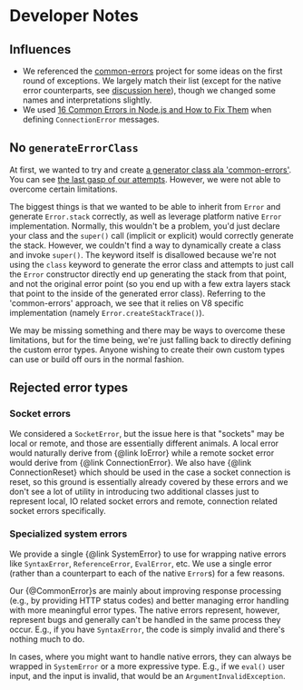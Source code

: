# Developer Notes

## Influences

- We referenced the [common-errors](https://www.npmjs.com/package/common-errors) project for some ideas on the first round of exceptions. We largely match their list (except for the native error counterparts, see [discussion here](./README.md#specialized-system-errors)), though we changed some names and interpretations slightly.
- We used [16 Common Errors in Node.js and How to Fix Them](https://betterstack.com/community/guides/scaling-nodejs/nodejs-errors/) when defining `ConnectionError` messages.

## No `generateErrorClass`

At first, we wanted to try and create [a generator class ala 'common-errors'](https://github.com/shutterstock/node-common-errors/blob/master/lib/helpers/class-generator.js). You can see [the last gasp of our attempts](https://github.com/liquid-labs/common-errors/blob/b632305ae83c96d8bcd647e9a262fc238ce14d17/src/generate-error-class.mjs). However, we were not able to overcome certain limitations.

The biggest things is that we wanted to be able to inherit from `Error` and generate `Error.stack` correctly, as well as leverage platform native `Error` implementation. Normally, this wouldn't be a problem, you'd just declare your class and the `super()` call (implicit or explicit) would correctly generate the stack. However, we couldn't find a way to dynamically create a class and invoke `super()`. The keyword itself is disallowed because we're not using the `class` keyword to generate the error class and attempts to just call the `Error` constructor directly end up generating the stack from that point, and not the original error point (so you end up with a few extra layers stack that point to the inside of the generated error class). Referring to the 'common-errors' approach, we see that it relies on V8 specific implementation (namely `Error.createStackTrace()`).

We may be missing something and there may be ways to overcome these limitations, but for the time being, we're just falling back to directly defining the custom error types. Anyone wishing to create their own custom types can use or build off ours in the normal fashion.

## Rejected error types

### Socket errors

We considered a `SocketError`, but the issue here is that "sockets" may be local or remote, and those are essentially different animals. A local error would naturally derive from {@link IoError} while a remote socket error would derive from {@link ConnectionError}. We also have {@link ConnectionReset} which should be used in the case a socket connection is reset, so this ground is essentially already covered by these errors and we don't see a lot of utility in introducing two additional classes just to represent local, IO related socket errors and remote, connection related socket errors specifically.

### Specialized system errors

We provide a single {@link SystemError} to use for wrapping native errors like `SyntaxError`, `ReferenceError`, `EvalError`, etc. We use a single error (rather than a counterpart to each of the native `Error`s) for a few reasons.

Our {@CommonError}s are mainly about improving response processing (e.g., by providing HTTP status codes) and better managing error handling with more meaningful error types. The native errors represent, however, represent bugs and generally can't be handled in the same process they occur. E.g., if you have `SyntaxError`, the code is simply invalid and there's nothing much to do.

In cases, where you might want to handle native errors, they can always be wrapped in `SystemError` or a more expressive type. E.g., if we `eval()` user input, and the input is invalid, that would be an `ArgumentInvalidException`.